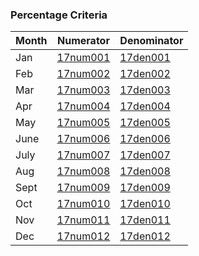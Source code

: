 ### Percentage Criteria

Month | Numerator | Denominator | 
----- | ----------| ----------- |
Jan|[17num001](https://github.com/Edward-Yao31/Salud-Y-Vida-Report/blob/master/unique-id-repo/num/16num001.md) | [17den001](https://github.com/Edward-Yao31/Salud-Y-Vida-Report/blob/master/unique-id-repo/den/16den001.md)
Feb|[17num002](https://github.com/Edward-Yao31/Salud-Y-Vida-Report/blob/master/unique-id-repo/num/16num002.md) | [17den002](https://github.com/Edward-Yao31/Salud-Y-Vida-Report/blob/master/unique-id-repo/den/16den002.md)
Mar|[17num003](https://github.com/Edward-Yao31/Salud-Y-Vida-Report/blob/master/unique-id-repo/num/16num003.md) | [17den003](https://github.com/Edward-Yao31/Salud-Y-Vida-Report/blob/master/unique-id-repo/den/16den003.md)
Apr|[17num004](https://github.com/Edward-Yao31/Salud-Y-Vida-Report/blob/master/unique-id-repo/num/16num004.md) | [17den004](https://github.com/Edward-Yao31/Salud-Y-Vida-Report/blob/master/unique-id-repo/den/16den004.md)
May|[17num005](https://github.com/Edward-Yao31/Salud-Y-Vida-Report/blob/master/unique-id-repo/num/16num005.md) | [17den005](https://github.com/Edward-Yao31/Salud-Y-Vida-Report/blob/master/unique-id-repo/den/16den005.md)
June|[17num006](https://github.com/Edward-Yao31/Salud-Y-Vida-Report/blob/master/unique-id-repo/num/16num006.md) | [17den006](https://github.com/Edward-Yao31/Salud-Y-Vida-Report/blob/master/unique-id-repo/den/16den006.md)
July|[17num007](https://github.com/Edward-Yao31/Salud-Y-Vida-Report/blob/master/unique-id-repo/num/16num007.md) | [17den007](https://github.com/Edward-Yao31/Salud-Y-Vida-Report/blob/master/unique-id-repo/den/16den007.md)
Aug|[17num008](https://github.com/Edward-Yao31/Salud-Y-Vida-Report/blob/master/unique-id-repo/num/16num008.md) | [17den008](https://github.com/Edward-Yao31/Salud-Y-Vida-Report/blob/master/unique-id-repo/den/16den008.md)
Sept|[17num009](https://github.com/Edward-Yao31/Salud-Y-Vida-Report/blob/master/unique-id-repo/num/16num009.md) | [17den009](https://github.com/Edward-Yao31/Salud-Y-Vida-Report/blob/master/unique-id-repo/den/16den009.md)
Oct|[17num010](https://github.com/Edward-Yao31/Salud-Y-Vida-Report/blob/master/unique-id-repo/num/16num010.md) | [17den010](https://github.com/Edward-Yao31/Salud-Y-Vida-Report/blob/master/unique-id-repo/den/16den010.md)
Nov| [17num011](https://github.com/Edward-Yao31/Salud-Y-Vida-Report/blob/master/unique-id-repo/num/16num011.md) | [17den011](https://github.com/Edward-Yao31/Salud-Y-Vida-Report/blob/master/unique-id-repo/den/16den011.md)
Dec|[17num012](https://github.com/Edward-Yao31/Salud-Y-Vida-Report/blob/master/unique-id-repo/num/16num012.md) | [17den012](https://github.com/Edward-Yao31/Salud-Y-Vida-Report/blob/master/unique-id-repo/den/16den012.md)

